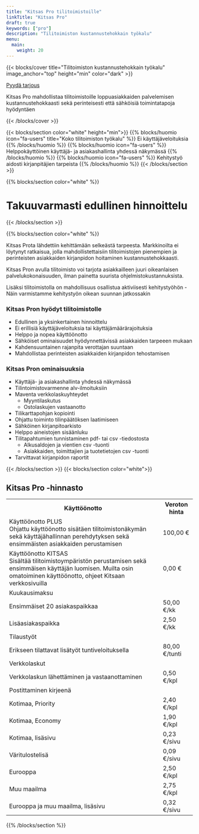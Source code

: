 ```yaml
---
title: "Kitsas Pro tilitoimistoille"
linkTitle: "Kitsas Pro"
draft: true
keywords: ["pro"]
description: "Tilitoimiston kustannustehokkain työkalu"
menu:
  main:
    weight: 20
---
```

{{< blocks/cover title="Tilitoimiston kustannustehokkain työkalu" image_anchor="top" height="min" color="dark" >}}

<div class="mx-auto">
	<a class="btn btn-lg btn-primary mr-3 mb-4" href="lataa">
		Pyydä tarjous
	</a>
	<p class="lead">Kitsas Pro mahdollistaa tilitoimistoille loppuasiakkaiden palvelemisen kustannustehokkaasti sekä perinteisesti että sähköisiä toimintatapoja hyödyntäen</p>
</div>

{{< /blocks/cover >}}

{{< blocks/section color="white" height="min">}}
{{% blocks/huomio icon="fa-users" title="Koko tilitoimiston työkalu" %}}
Ei käyttäjäveloituksia
{{% /blocks/huomio %}}
{{% blocks/huomio icon="fa-users" %}}
Helppokäyttöinen käyttäjä- ja asiakashallinta yhdessä näkymässä
{{% /blocks/huomio %}}
{{% blocks/huomio icon="fa-users" %}}
Kehitystyö aidosti kirjanpitäjien tarpeista
{{% /blocks/huomio %}}
{{< /blocks/section >}}

{{% blocks/section color="white" %}}
# Takuuvarmasti edullinen hinnoittelu
{{< /blocks/section >}}

{{% blocks/section color="white" %}}
<article class="pro">
Kitsas Prota lähdettiin kehittämään selkeästä tarpeesta. Markkinoilta ei löytynyt ratkaisua, jolla mahdollistettaisiin tilitoimistojen pienempien ja perinteisten asiakkaiden kirjanpidon hoitaminen kustannustehokkaasti.

Kitsas Pron avulla tilitoimisto voi tarjota asiakkailleen juuri oikeanlaisen palvelukokonaisuuden, ilman painetta suurista ohjelmistokustannuksista.

Lisäksi tilitoimistolla on mahdollisuus osallistua aktiviisesti kehitystyöhön - Näin varmistamme kehitystyön oikean suunnan jatkossakin


### Kitsas Pron hyödyt tilitoimistolle

- Edullinen ja yksinkertainen hinnoittelu
- Ei erillisiä käyttäjäveloituksia tai käyttäjämäärärajoituksia
- Helppo ja nopea käyttöönotto
- Sähköiset ominaisuudet hyödynnettävissä asiakkaiden tarpeeen mukaan
- Kahdensuuntainen rajanpita verottajan suuntaan
- Mahdollistaa perinteisten asiakkaiden kirjanpidon tehostamisen

### Kitsas Pron ominaisuuksia

- Käyttäjä- ja asiakashallinta yhdessä näkymässä
- Tilintoimistovarmenne alv-ilmoituksiin
- Maventa verkkolaskuyhteydet
  - Myyntilaskutus
  - Ostolaskujen vastaanotto
- Tilikarttapohjan kopiointi
- Ohjattu toiminto tilinpäätöksen laatimiseen
- Sähköinen kirjanpitoarkisto
- Helppo aineistojen sisäänluku
- Tilitapahtumien tunnistaminen pdf- tai csv -tiedostosta
  - Alkusaldojen ja vientien csv -tuonti
  - Asiakkaiden, toimittajien ja tuotetietojen csv -tuonti
- Tarvittavat kirjanpidon raportit
</article>

{{< /blocks/section >}}
{{< blocks/section color="white">}}

<article class="prohinnasto">
<h2>Kitsas Pro -hinnasto</h2>
<table style="margin-bottom: 2ex;">
  <tbody>  
  <tr class="text-white">
    <th class=""><i class="fa fa-bolt"></i> Käyttöönotto</th>
    <th>Veroton hinta</th>
  </tr>  
   <tr>
     <td>Käyttöönotto PLUS<br/>Ohjattu käyttöönotto sisätäen tilitoimistonäkymän sekä käyttäjähallinnan perehdytyksen sekä ensimmäisten asiakkaiden perustamisen</td>
      <td><span class="txt-l">100,00</span> <span class="txt-top">&euro;</span></td>
    </tr>  
    <tr>
      <td>Käyttöönotto KITSAS<br/>Sisältää tilitoimistoympäristön perustamisen sekä ensimmäisen käyttäjän luomisen. Muilta osin omatoiminen käyttöönotto, ohjeet Kitsaan verkkosivuilla</td>
       <td><span class="txt-l">0,00</span> <span class="txt-top">&euro;</span></td>
     </tr>     
    <tr>
      <td colspan="2" class="sep"><i class="fa fa-envelope"></i> Kuukausimaksu</td>
    </tr>   
    <tr>
      <td>Ensimmäiset 20 asiakaspaikkaa</td>
       <td><span class="txt-l">50,00</span> <span class="txt-top">&euro;/kk</span></td>
     </tr>  
     <tr>
       <td>Lisäasiakaspaikka</td>
        <td><span class="txt-l">2,50</span> <span class="txt-top">&euro;/kk</span></td>
      </tr>  
      <tr>
        <td colspan="2" class="sep"><i class="fa fa-envelope"></i> Tilaustyöt</td>
      </tr>        
      <tr>
        <td>Erikseen tilattavat lisätyöt tuntiveloituksella</td>
         <td><span class="txt-l">80,00</span> <span class="txt-top">&euro;/tunti</span></td>
       </tr>  
  <tr>
    <td colspan="2" class="sep"><i class="fa fa-bolt"></i> Verkkolaskut</td>
  </tr>  
   <tr>
     <td>Verkkolaskun lähettäminen ja vastaanottaminen</td>
      <td class="default"><span class="txt-l">0,50</span> <span class="txt-top">&euro;/kpl</span></td>
    </tr>  
    <tr>
      <td colspan="2" class="sep"><i class="fa fa-envelope"></i> Postittaminen kirjeenä</td>
    </tr>   
    <tr>
      <td>Kotimaa, Priority</td>
       <td><span class="txt-l">2,40</span> <span class="txt-top">&euro;/kpl</span></td>
     </tr>  
     <tr>
       <td>Kotimaa, Economy</td>
        <td><span class="txt-l">1,90</span> <span class="txt-top">&euro;/kpl</span></td>
      </tr>  
      <tr>
        <td>Kotimaa, lisäsivu</td>
         <td><span class="txt-l">0,23</span> <span class="txt-top">&euro;/sivu</span></td>
       </tr>  
       <tr>
         <td>Väritulostelisä</td>
        <td><span class="txt-l">0,09</span> <span class="txt-top">&euro;/sivu</span></td>
      </tr>  
      <tr>
        <td>Eurooppa</td>
         <td><span class="txt-l">2,50</span> <span class="txt-top">&euro;/kpl</span></td>
       </tr>         
      <tr>
        <td>Muu maailma</td>
       <td><span class="txt-l">2,75</span> <span class="txt-top">&euro;/kpl</span></td>
     </tr>  
     <tr>
       <td>Eurooppa ja muu maailma, lisäsivu</td>
       <td><span class="txt-l">0,32</span> <span class="txt-top">&euro;/sivu</span></td>
    </tr>              
  </tbody>
</table>

</article>
{{% /blocks/section %}}
<script src="/js/hinnat.js" defer></script>
